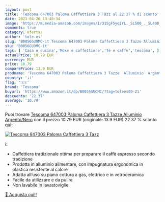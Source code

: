 ```yaml
---
layout: post
title: 'Tescoma 647003 Paloma Caffettiera 3 Tazz al 22.37 % di sconto'
date: 2021-04-26 13:40:34
image: 'https://m.media-amazon.com/images/I/315gF5yqirL._SL500_._SL400_.jpg'
comments: true
category: ofertas
author: 'tole.es'
slug: 'B0056GUOMC-it Tescoma 647003 Paloma Caffettiera 3 Tazze Alluminio...'
sku: 'B0056GUOMC-it'
tags: [ 'Casa e cucina','Moke e caffettiere','Tè e caffè','tescoma', ]
actualPrice: 10.79 EUR
currency: EUR
price: 10.79
comparePrice: 13.9 EUR
prodname: 'Tescoma 647003 Paloma Caffettiera 3 Tazze  Alluminio  Argento/Nero'
country: 'it'
flag: '🇮🇹'
brand: 'Tescoma'
buyurl: 'https://www.amazon.it/dp/B0056GUOMC/?tag=tolees00-21'
descuento: '22.37'
average: '10.79'
---
```


Puoi trovare [Tescoma 647003 Paloma Caffettiera 3 Tazze  Alluminio  Argento/Nero](https://www.amazon.it/dp/B0056GUOMC/?tag=tolees00-21) con il prezzo 10.79 EUR (originale: 13.9 EUR) 22.37 % sconto qui:

[![Tescoma 647003 Paloma Caffettiera 3 Tazz](https://m.media-amazon.com/images/I/315gF5yqirL._SL500_._SL400_.jpg)](https://www.amazon.it/dp/B0056GUOMC/?tag=tolees00-21)

ℹ️:

- Caffettiera tradizionale ottima per preparare il caffè espresso secondo tradizione
- Prodotta in alluminio alimentare, con impugnatura ergonomica in plastica resistente al calore
- Adatta all’uso su piano cottura a gas, elettrico e in vetroceramica
- Facile da utilizzare e da pulire
- Non lavabile in lavastoviglie

[🛒 Acquista qui!!](https://www.amazon.it/dp/B0056GUOMC/?tag=tolees00-21)
